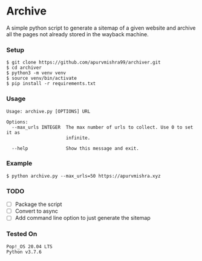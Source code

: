 # Archive

A simple python script to generate a sitemap of a given website and archive all the pages not already stored in the wayback machine.

### Setup

```console
$ git clone https://github.com/apurvmishra99/archiver.git
$ cd archiver
$ python3 -m venv venv
$ source venv/bin/activate
$ pip install -r requirements.txt
```

### Usage 

```console
Usage: archive.py [OPTIONS] URL

Options:
  --max_urls INTEGER  The max number of urls to collect. Use 0 to set it as
                      infinite.

  --help              Show this message and exit.
```
### Example

```console 
$ python archive.py --max_urls=50 https://apurvmishra.xyz
```

### TODO

* [ ] Package the script
* [ ] Convert to async
* [ ] Add command line option to just generate the sitemap

### Tested On

```
Pop!_OS 20.04 LTS
Python v3.7.6
```
